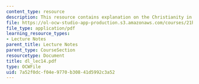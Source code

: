 ```yaml
---
content_type: resource
description: This resource contains explanation on the Christianity in Japan.
file: https://ol-ocw-studio-app-production.s3.amazonaws.com/courses/21h-522-japan-in-the-age-of-the-samurai-history-and-film-fall-2006/7a52f0dcf04e9770b30841d5992c3a52_dl_lec14.pdf
file_type: application/pdf
learning_resource_types:
- Lecture Notes
parent_title: Lecture Notes
parent_type: CourseSection
resourcetype: Document
title: dl_lec14.pdf
type: OCWFile
uid: 7a52f0dc-f04e-9770-b308-41d5992c3a52
---
```

